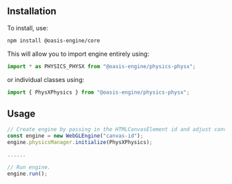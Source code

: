 ## Installation

To install, use:

```sh
npm install @oasis-engine/core
```

This will allow you to import engine entirely using:

```javascript
import * as PHYSICS_PHYSX from "@oasis-engine/physics-physx";
```

or individual classes using:

```javascript
import { PhysXPhysics } from "@oasis-engine/physics-physx";
```

## Usage

```typescript
// Create engine by passing in the HTMLCanvasElement id and adjust canvas size.
const engine = new WebGLEngine("canvas-id");
engine.physicsManager.initialize(PhysXPhysics);

......

// Run engine.
engine.run();
```